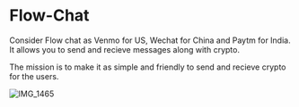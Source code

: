 # Flow-Chat


Consider Flow chat as Venmo for US, Wechat for China and Paytm for India. It allows you to send and recieve messages along with crypto. 

The mission is to make it as simple and friendly to send and recieve crypto for the users.


![IMG_1465](https://user-images.githubusercontent.com/35871990/222076595-e1a63996-80f6-4411-a778-cfc73b8c6d35.PNG)
